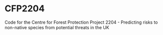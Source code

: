 # CFP2204
Code for the Centre for Forest Protection Project 2204 - Predicting risks to non-native species from potential threats in the UK
